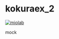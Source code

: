 # kokuraex_2

[![miolab](https://circleci.com/gh/miolab/kokuraex_2.svg?style=svg)](https://github.com/miolab/kokuraex_2)

mock
